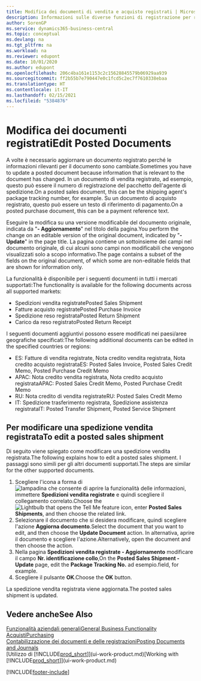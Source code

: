 ```yaml
---
title: Modifica dei documenti di vendita e acquisto registrati | Microsoft Docs
description: Informazioni sulle diverse funzioni di registrazione per registrare documenti di acquisto e sul modo in cui aggiornare documenti registrati.
author: SorenGP
ms.service: dynamics365-business-central
ms.topic: conceptual
ms.devlang: na
ms.tgt_pltfrm: na
ms.workload: na
ms.reviewer: edupont
ms.date: 10/01/2020
ms.author: edupont
ms.openlocfilehash: 206c4ba161e1153c2c15628845579b06929aa939
ms.sourcegitcommit: ff2b55b7e790447e0c1fcd5c2ec7f7610338ebaa
ms.translationtype: HT
ms.contentlocale: it-IT
ms.lasthandoff: 02/15/2021
ms.locfileid: "5384876"
---
```

# <a name="edit-posted-documents"></a><span data-ttu-id="113cf-103">Modifica dei documenti registrati</span><span class="sxs-lookup"><span data-stu-id="113cf-103">Edit Posted Documents</span></span>

<span data-ttu-id="113cf-104">A volte è necessario aggiornare un documento registrato perché le informazioni rilevanti per il documento sono cambiate.</span><span class="sxs-lookup"><span data-stu-id="113cf-104">Sometimes you have to update a posted document because information that is relevant to the document has changed.</span></span> <span data-ttu-id="113cf-105">In un documento di vendita registrato, ad esempio, questo può essere il numero di registrazione del pacchetto dell'agente di spedizione.</span><span class="sxs-lookup"><span data-stu-id="113cf-105">On a posted sales document, this can be the shipping agent's package tracking number, for example.</span></span> <span data-ttu-id="113cf-106">Su un documento di acquisto registrato, questo può essere un testo di riferimento di pagamento.</span><span class="sxs-lookup"><span data-stu-id="113cf-106">On a posted purchase document, this can be a payment reference text.</span></span>

<span data-ttu-id="113cf-107">Eseguire la modifica su una versione modificabile del documento originale, indicata da "**- Aggiornamento**" nel titolo della pagina.</span><span class="sxs-lookup"><span data-stu-id="113cf-107">You perform the change on an editable version of the original document, indicated by "**- Update**" in the page title.</span></span> <span data-ttu-id="113cf-108">La pagina contiene un sottoinsieme dei campi nel documento originale, di cui alcuni sono campi non modificabili che vengono visualizzati solo a scopo informativo.</span><span class="sxs-lookup"><span data-stu-id="113cf-108">The page contains a subset of the fields on the original document, of which some are non-editable fields that are shown for information only.</span></span>

<span data-ttu-id="113cf-109">La funzionalità è disponibile per i seguenti documenti in tutti i mercati supportati:</span><span class="sxs-lookup"><span data-stu-id="113cf-109">The functionality is available for the following documents across all supported markets:</span></span>

- <span data-ttu-id="113cf-110">Spedizioni vendita registrate</span><span class="sxs-lookup"><span data-stu-id="113cf-110">Posted Sales Shipment</span></span>
- <span data-ttu-id="113cf-111">Fatture acquisto registrate</span><span class="sxs-lookup"><span data-stu-id="113cf-111">Posted Purchase Invoice</span></span>
- <span data-ttu-id="113cf-112">Spedizione reso registrata</span><span class="sxs-lookup"><span data-stu-id="113cf-112">Posted Return Shipment</span></span>
- <span data-ttu-id="113cf-113">Carico da reso registrato</span><span class="sxs-lookup"><span data-stu-id="113cf-113">Posted Return Receipt</span></span>

<span data-ttu-id="113cf-114">I seguenti documenti aggiuntivi possono essere modificati nei paesi/aree geografiche specificati:</span><span class="sxs-lookup"><span data-stu-id="113cf-114">The following additional documents can be edited in the specified countries or regions:</span></span>

- <span data-ttu-id="113cf-115">ES: Fatture di vendita registrate, Nota credito vendita registrata, Nota credito acquisto registrata</span><span class="sxs-lookup"><span data-stu-id="113cf-115">ES: Posted Sales Invoice, Posted Sales Credit Memo, Posted Purchase Credit Memo</span></span>
- <span data-ttu-id="113cf-116">APAC: Nota credito vendita registrata, Nota credito acquisto registrata</span><span class="sxs-lookup"><span data-stu-id="113cf-116">APAC: Posted Sales Credit Memo, Posted Purchase Credit Memo</span></span>
- <span data-ttu-id="113cf-117">RU: Nota credito di vendita registrate</span><span class="sxs-lookup"><span data-stu-id="113cf-117">RU: Posted Sales Credit Memo</span></span>
- <span data-ttu-id="113cf-118">IT: Spedizione trasferimento registrata, Spedizione assistenza registrata</span><span class="sxs-lookup"><span data-stu-id="113cf-118">IT: Posted Transfer Shipment, Posted Service Shipment</span></span>

## <a name="to-edit-a-posted-sales-shipment"></a><span data-ttu-id="113cf-119">Per modificare una spedizione vendita registrata</span><span class="sxs-lookup"><span data-stu-id="113cf-119">To edit a posted sales shipment</span></span>

<span data-ttu-id="113cf-120">Di seguito viene spiegato come modificare una spedizione vendita registrata.</span><span class="sxs-lookup"><span data-stu-id="113cf-120">The following explains how to edit a posted sales shipment.</span></span> <span data-ttu-id="113cf-121">I passaggi sono simili per gli altri documenti supportati.</span><span class="sxs-lookup"><span data-stu-id="113cf-121">The steps are similar for the other supported documents.</span></span>

1. <span data-ttu-id="113cf-122">Scegliere l'icona a forma di ![lampadina che consente di aprire la funzionalità delle informazioni](media/ui-search/search_small.png "Informazioni sull'operazione che si desidera eseguire"), immettere **Spedizioni vendita registrate** e quindi scegliere il collegamento correlato.</span><span class="sxs-lookup"><span data-stu-id="113cf-122">Choose the ![Lightbulb that opens the Tell Me feature](media/ui-search/search_small.png "Tell me what you want to do") icon, enter **Posted Sales Shipments**, and then choose the related link.</span></span>
2. <span data-ttu-id="113cf-123">Selezionare il documento che si desidera modificare, quindi scegliere l'azione **Aggiorna documento**.</span><span class="sxs-lookup"><span data-stu-id="113cf-123">Select the document that you want to edit, and then choose the **Update Document** action.</span></span> <span data-ttu-id="113cf-124">In alternativa, aprire il documento e scegliere l'azione.</span><span class="sxs-lookup"><span data-stu-id="113cf-124">Alternatively, open the document and then choose the action.</span></span>
3. <span data-ttu-id="113cf-125">Nella pagina **Spedizioni vendita registrate - Aggiornamento** modificare il campo **Nr. identificazione collo**,</span><span class="sxs-lookup"><span data-stu-id="113cf-125">On the **Posted Sales Shipment - Update** page, edit the **Package Tracking No.**</span></span> <span data-ttu-id="113cf-126">ad esempio.</span><span class="sxs-lookup"><span data-stu-id="113cf-126">field, for example.</span></span>
4. <span data-ttu-id="113cf-127">Scegliere il pulsante **OK**.</span><span class="sxs-lookup"><span data-stu-id="113cf-127">Choose the **OK** button.</span></span>

<span data-ttu-id="113cf-128">La spedizione vendita registrata viene aggiornata.</span><span class="sxs-lookup"><span data-stu-id="113cf-128">The posted sales shipment is updated.</span></span>

## <a name="see-also"></a><span data-ttu-id="113cf-129">Vedere anche</span><span class="sxs-lookup"><span data-stu-id="113cf-129">See Also</span></span>

[<span data-ttu-id="113cf-130">Funzionalità aziendali generali</span><span class="sxs-lookup"><span data-stu-id="113cf-130">General Business Functionality</span></span>](ui-across-business-areas.md)  
[<span data-ttu-id="113cf-131">Acquisti</span><span class="sxs-lookup"><span data-stu-id="113cf-131">Purchasing</span></span>](purchasing-manage-purchasing.md)  
[<span data-ttu-id="113cf-132">Contabilizzazione dei documenti e delle registrazioni</span><span class="sxs-lookup"><span data-stu-id="113cf-132">Posting Documents and Journals</span></span>](ui-post-documents-journals.md)  
<span data-ttu-id="113cf-133">[Utilizzo di [!INCLUDE[prod_short](includes/prod_short.md)]](ui-work-product.md)</span><span class="sxs-lookup"><span data-stu-id="113cf-133">[Working with [!INCLUDE[prod_short](includes/prod_short.md)]](ui-work-product.md)</span></span>  


[!INCLUDE[footer-include](includes/footer-banner.md)]